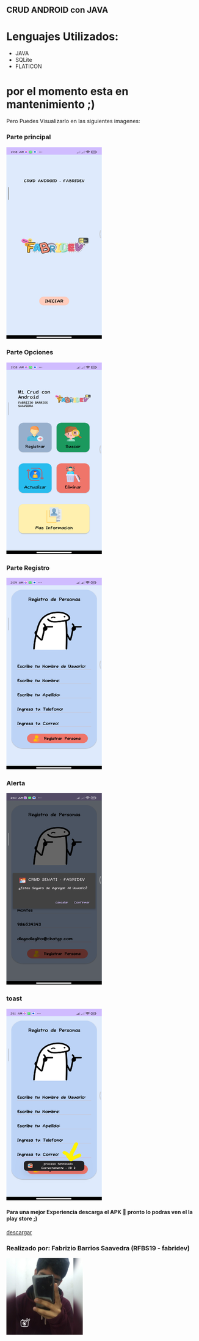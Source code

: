 ## CRUD ANDROID con JAVA
# Lenguajes Utilizados:

- JAVA
- SQLite
- FLATICON

# por el momento esta en mantenimiento ;)</h4>
Pero Puedes Visualizarlo en las siguientes imagenes:
<h3 class="py-4">Parte principal</h3>
<img src="readme/inicio.png" style="width: 250px; height: 500px;">
<h3 class="py-4">Parte Opciones</h3>
<img src="readme/opciones.png" style="width: 250px; height: 500px;">
<h3 class="py-4">Parte Registro</h3>
<img src="readme/registro.png" style="width: 250px; height: 500px;">
<h3 class="py-4">Alerta</h3>
<img src="readme/alerta.png" style="width: 250px; height: 500px;">
<h3 class="py-4">toast</h3>
<img src="readme/toast.png" style="width: 250px; height: 500px;">

<h4>Para una mejor Experiencia descarga el APK 📱 pronto lo podras ven el la play store ;) </h4>
<a href="https://www.mediafire.com/file/fos4dw810de92qc/crud-senati.apk/file" class="btn btn-outline-success fa-solid fa-download"  title="descargar el proyecto">descargar</a>

<h3 class="py-4"><b>Realizado por:</b> Fabrizio Barrios Saavedra (RFBS19 - fabridev)</h3>
<img src="readme/foter.jpg" width="200" alt="avatar">
